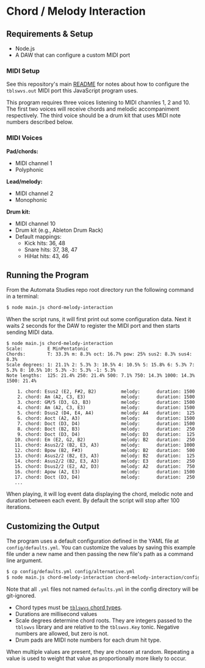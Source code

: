 # Chord / Melody Interaction

## Requirements & Setup

* Node.js
* A DAW that can configure a custom MIDI port

### MIDI Setup

See this repository's main [README](../README.md) for notes about how to configure the `tblswvs.out` MIDI port this JavaScript program uses.

This program requires three voices listening to MIDI channles 1, 2 and 10. The first two voices will receive chords and melodic accompaniment respectively. The third voice should be a drum kit that uses MIDI note numbers described below.

### MIDI Voices

**Pad/chords:**

* MIDI channel 1
* Polyphonic

**Lead/melody:**

* MIDI channel 2
* Monophonic

**Drum kit:**

* MIDI channel 10
* Drum kit (e.g., Ableton Drum Rack)
* Default mappings:
  * Kick hits: 36, 48
  * Snare hits: 37, 38, 47
  * HiHat hits: 43, 46

## Running the Program

From the Automata Studies repo root directory run the following command in a terminal:

```bash
$ node main.js chord-melody-interaction
```

When the script runs, it will first print out some configuration data. Next it waits 2 seconds for the DAW to register the MIDI port and then starts sending MIDI data.

```
$ node main.js chord-melody-interaction
Scale:         E MinPentatonic
Chords:        T: 33.3% m: 8.3% oct: 16.7% pow: 25% sus2: 8.3% sus4: 8.3%
Scale degrees: 1: 21.1% 2: 5.3% 3: 10.5% 4: 10.5% 5: 15.8% 6: 5.3% 7: 5.3% 8: 10.5% 10: 5.3% -3: 5.3% -1: 5.3%
Note lengths:  125: 21.4% 250: 21.4% 500: 7.1% 750: 14.3% 1000: 14.3% 1500: 21.4%

    1. chord: Esus2 (E2, F#2, B2)         melody:      duration: 1500
    2. chord: Am (A2, C3, E3)             melody:      duration: 1500
    3. chord: GM/5 (D3, G3, B3)           melody:      duration: 1500
    4. chord: Am (A2, C3, E3)             melody:      duration: 1500
    5. chord: Dsus2 (D4, E4, A4)          melody: A4   duration:  125
    6. chord: Aoct (A2, A3)               melody:      duration: 1500
    7. chord: Doct (D3, D4)               melody:      duration: 1500
    8. chord: Boct (B2, B3)               melody:      duration:  250
    9. chord: Doct (D3, D4)               melody: D3   duration:  125
   10. chord: Em (E2, G2, B2)             melody: B2   duration:  250
   11. chord: Asus2/2 (B2, E3, A3)        melody:      duration: 1000
   12. chord: Bpow (B2, F#3)              melody: B2   duration:  500
   13. chord: Asus2/2 (B2, E3, A3)        melody: B2   duration:  125
   14. chord: Asus2/2 (B2, E3, A3)        melody: E3   duration:  250
   15. chord: Dsus2/2 (E2, A2, D3)        melody: A2   duration:  750
   16. chord: Apow (A2, E3)               melody:      duration: 1500
   17. chord: Doct (D3, D4)               melody:      duration:  250
   ...
```

When playing, it will log event data displaying the chord, melodic note and duration between each event. By default the script will stop after 100 iterations.

## Customizing the Output

The program uses a default configuration defined in the YAML file at `config/defaults.yml`. You can customize the values by saving this example file under a new name and then passing the new file's path as a command line argument.

```bash
$ cp config/defaults.yml config/alternative.yml
$ node main.js chord-melody-interaction chord-melody-interaction/config/alternative.yml
```

Note that all `.yml` files not named `defaults.yml` in the config directory will be git-ignored.

* Chord types must be [`tblswvs` chord types](https://github.com/tablesandwaves/tblswvs.js/blob/main/src/note_data.ts#L64).
* Durations are millisecond values
* Scale degrees determine chord roots. They are integers passed to the `tblswvs` library and are relative to the `tblswvs.Key` tonic. Negative numbers are allowed, but zero is not.
* Drum pads are MIDI note numbers for each drum hit type.

When multiple values are present, they are chosen at random. Repeating a value is used to weight that value as proportionally more likely to occur.
